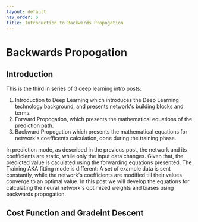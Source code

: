 ```yaml
---
layout: default
nav_order: 6
title: Introduction to Backwards Propogation
---
```

# Backwards Propogation

## Introduction

This is the third in series of 3 deep learning intro posts:
1. Introduction to Deep Learning which introduces the Deep Learning technology background, and presents network's building blocks and terms.
2. Forward Propogation, which presents the mathematical equations of the prediction path.
3. Backward Propogation which presents the mathematical equations for network's coefficents calculation, done during the training phase.

In prediction mode, as described in the previous post, the network and its coefficients are static, while only the input data changes. Given that, the predicted value is caculated using the forwarding equations presented. The Training AKA fitting mode is different: A set of example data is sent constantly, while the network's coefficients are modified till their values converge to an optimal value.
In this post we will develop the equations for calculating the neural network's optimized weights and biases using backwards propogation. 

## Cost Function and Gradeint Descent











